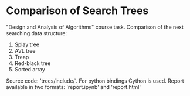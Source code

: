 # Comparison of Search Trees
"Design and Analysis of Algorithms" сourse task.
Comparison of the next searching data structure:
1. Splay tree
2. AVL tree
3. Treap
4. Red-black tree
5. Sorted array

Source code: 'trees/include/'.
For python bindings Cython is used.
Report available in two formats: 'report.ipynb' and 'report.html'
